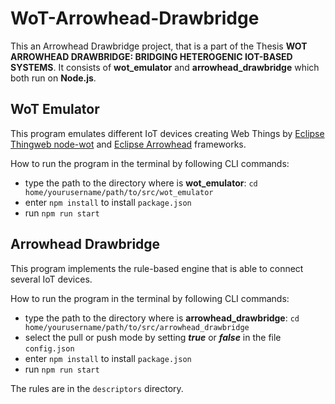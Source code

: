 # WoT-Arrowhead-Drawbridge
This an Arrowhead Drawbridge project, that is a part of the Thesis **WOT ARROWHEAD DRAWBRIDGE: BRIDGING HETEROGENIC IOT-BASED SYSTEMS**.
It consists of **wot_emulator** and **arrowhead_drawbridge** which both run on **Node.js**.
## WoT Emulator
This program emulates different IoT devices creating Web Things by [Eclipse Thingweb node-wot](https://github.com/eclipse/thingweb.node-wot) and [Eclipse Arrowhead](https://github.com/eclipse-arrowhead/core-java-spring) frameworks.  

How to run the program in the terminal by following CLI commands:
- type the path to the directory where is **wot_emulator**: `cd home/yourusername/path/to/src/wot_emulator`
- enter `npm install` to install `package.json`
- run `npm run start`

## Arrowhead Drawbridge
This program implements the rule-based engine that is able to connect several IoT devices.  

How to run the program in the terminal by following CLI commands:
- type the path to the directory where is **arrowhead_drawbridge**: `cd home/yourusername/path/to/src/arrowhead_drawbridge`
- select the pull or push mode by setting **_true_** or **_false_** in the file `config.json`
- enter `npm install` to install `package.json`
- run `npm run start`  

The rules are in the `descriptors` directory.
